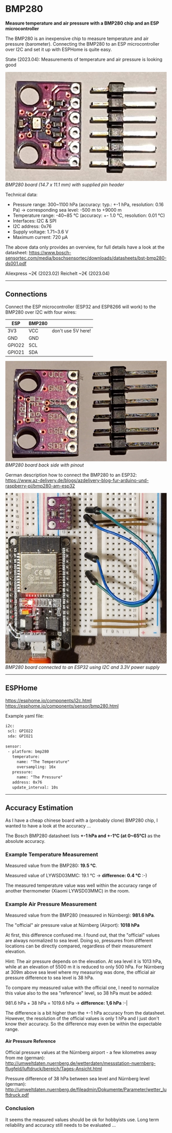 # BMP280

**Measure temperature and air pressure with a BMP280 chip and an ESP microcontroller**

The BMP280 is an inexpensive chip to measure temperature and air pressure (barometer). Connecting the BMP280 to an ESP microcontroller over I2C and set it up with ESPHome is quite easy.

State (2023.04): Measurements of temperature and air pressure is looking good

![BMP280 board](images/BMP280.jpg)
*BMP280 board (14.7 x 11.1 mm) with supplied pin header*

Technical data:

* Pressure range: 300~1100 hPa (accuracy: typ.: +-1 hPa, resolution: 0.16 Pa) -> corresponding sea level: -500 m to +9000 m
* Temperature range: -40~85 °C (accuracy: +- 1.0 °C, resolution: 0.01 °C)
* Interfaces: I2C & SPI
* I2C address: 0x76
* Supply voltage: 1.71~3.6 V
* Maximum current: 720 μA

The above data only provides an overview, for full details have a look at the datasheet: https://www.bosch-sensortec.com/media/boschsensortec/downloads/datasheets/bst-bmp280-ds001.pdf

Aliexpress ~2€ (2023.02)
Reichelt ~2€ (2023.04)

--------------------

## Connections

Connect the ESP microcontroller (ESP32 and ESP8266 will work) to the BMP280 over I2C with four wires:

| ESP | BMP280 | |
| ----------- | ----------- | ----------- |
| 3V3 | VCC | don't use 5V here! |
| GND | GND |
| GPIO22 | SCL |
| GPIO21 | SDA |

![BMP280 board back side](images/BMP280_back.jpg)
*BMP280 board back side with pinout*

German description how to connect the BMP280 to an ESP32: https://www.az-delivery.de/blogs/azdelivery-blog-fur-arduino-und-raspberry-pi/bmp280-am-esp32


![BMP280 connected to ESP32](images/BMP280_ESP32.jpg)
*BMP280 board connected to an ESP32 using I2C and 3.3V power supply*

--------------------

## ESPHome

https://esphome.io/components/i2c.html
https://esphome.io/components/sensor/bmp280.html

Example yaml file:

 ```
 i2c:
  scl: GPIO22
  sda: GPIO21

sensor:
  - platform: bmp280
    temperature:
      name: "The Temperature"
      oversampling: 16x
    pressure:
      name: "The Pressure"
    address: 0x76
    update_interval: 10s
```

--------------------

## Accuracy Estimation

As I have a cheap chinese board with a (probably clone) BMP280 chip, I wanted to have a look at the accuracy ...

The Bosch BMP280 datasheet lists **+-1 hPa and +-1°C (at 0~65°C)** as the absolute accuracy.

### Example Temperature Measurement

Measured value from the BMP280: **19.5 °C**.

Measured value of LYWSD03MMC: 19.1 °C -> **difference: 0.4 °C** :-)

The measured temperature value was well within the accuracy range of another thermometer (Xiaomi LYWSD03MMC) in the room.

### Example Air Pressure Measurement

Measured value from the BMP280 (measured in Nürnberg): **981.6 hPa**.

The "official" air pressure value at Nürnberg (Airport): **1018 hPa**

At first, this difference confused me. I found out, that the "official" values are always normalized to sea level. Doing so, pressures from different locations can be directly compared, regardless of their measurement elevation.

Hint: The air pressure depends on the elevation. At sea level it is 1013 hPa, while at an elevation of 5500 m it is reduced to only 500 hPa. For Nürnberg at 309m above sea level where my measuring was done, the official air pressure difference to sea level is 38 hPa.

To compare my measured value with the official one, I need to normalize this value also to the sea "reference" level, so 38 hPa must be added:

981.6 hPa + 38 hPa = 1019.6 hPa -> **difference: 1,6 hPa** :-|

The difference is a bit higher than the +-1 hPa accuracy from the datasheet. However, the resolution of the official values is only 1 hPa and I just don't know their accuracy. So the difference may even be within the expectable range.

#### Air Pressure Reference

Official pressure values at the Nürnberg airport - a few kilometres away from me (german): http://umweltdaten.nuernberg.de/wetterdaten/messstation-nuernberg-flugfeld/luftdruck/bereich/Tages-Ansicht.html

Pressure difference of 38 hPa between sea level and Nürnberg level (german): http://umweltdaten.nuernberg.de/fileadmin/Dokumente/Parameter/wetter_luftdruck.pdf

### Conclusion

It seems the measured values should be ok for hobbyists use. Long term reliability and accuracy still needs to be evaluated ...
